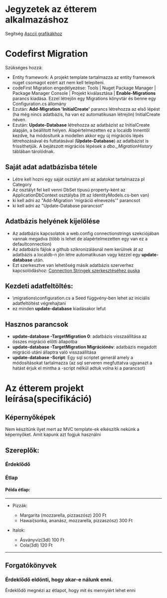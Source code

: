 ﻿# Jegyzetek az étterem alkalmazáshoz
Segítség  [Asccii grafikákhoz](www.asciidraw.com/#draw)

# Codefirst Migration
Szükséges hozzá:
 - Entity framework: A projekt template tartalmazza az entity framework nuget csomagot ezért azt nem kell telepíteni.
 - codeFirst Migration engedélyezése: Tools | Nuget Package Manager | Package Manager Console | Projekt kiválasztása | **Enable-Migrations** parancs kiadása. Ezzel létrejön egy Migrations könyvtár és benne egy Configuration.cs állomány
 - Ezután: **Add-Migration 'InitialCreate'** parancs létrehozza az első lépést (ha még nincs adatbázis, ha van ez automatikusan létrejön) InitialCreate néven.
 - Ezután: **Update-Database** létrehozza az adatbázist az InitialCreate alapján, a beállított helyen. Alapértelmezetten ez a localdb
Innentől kezdve, ha módosítunk a modellen akkor egy új migrációs lépés létrehozásával és futtatásával (**Update-Database**) az adatbázist is frissíthetjük. A bejátszott migrációs lépések a *dbo._MigrationHistory* táblában tárolódnak. 

## Saját adat adatbázisba tétele
- Létre kell hozni egy saját osztályt ami az adatokat tartalmazza pl Category
- Az osztályt fel kell venni DbSet típusú property-ként az ApplicationDbContext osztályba (itt az IdentityModels.cs-ben van)
- ki kell adni az "Add-Migration 'migráció elnevezés'" parancsot
- ki kell adni az "Update-Database parancsot"

## Adatbázis helyének kijelölése
- Az adatbázis kapcsolatok a web.config connectionstrings szekciójában vannak megadva (több is lehet de alapértelmezetten egy van ez a defaultconnection)
- Az adatbázis fájlok a github szikronizálásnál nem kerülnek át az adatbázis a localdb-n jön létre automatikusan vagy kézzel egy **update-database** után.
- Ezt szerkesztve van lehetőség másik adatbázis szerverhez kapcsolódáshoz: [Connection Stringek szerkesztéséhez puska](https://connectionstrings.com)

## Kezdeti adatfeltöltés:
- \migrations\configuration.cs a Seed függvény-ben lehet az iniciális adatfeltöltést végrehajtani
- ez minden **update-database** kiadásakor lefut


## Hasznos parancsok
- **update-database -TargetMigration 0**: adatbázis visszaállítása az összes migráció előtti állapotba
- **update-database -TargetMigration Migrációnév**: adatbázis megadott migráció utáni állaptra való visszaállítása
- **update-database -Script**: Egy sql scriptet generál amely a módosításokat tartalmazza (az sql serveren megfuttatva ugyanazt a hatást érjuk el mintha a -script nélkül adtuk volna ki a parancsot)


# Az étterem projekt leírása(specifikáció)
## Képernyőképek
Nem készítünk ilyet mert az MVC template-ek elkészítik nekünk a képernyőket. Amit kapunk azt fogjuk használni 

## Szereplők:
### Érdeklődő
### Étlap
#### Példa étlap:
----
  - Pizzák:
    - Margarita (mozzarella, pizzaszósz)		200 Ft
	- Hawai(sonka, ananász, mozzarella, pizzaszósz)		300 Ft

  - Italok: 
    - Ásványvíz(3dl) 100 Ft
	- Cola(3dl) 120 Ft
----
## Forgatókönyvek
### Érdeklődő eldönti, hogy akar-e nálunk enni.
Érdeklődő megnézi az étlapot, hogy mit és mennyiért lehet enni